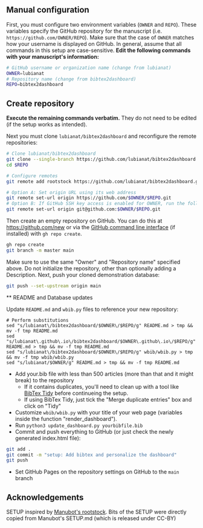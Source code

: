 
## Manual configuration


First, you must configure two environment variables (`OWNER` and `REPO`).
These variables specify the GitHub repository for the manuscript (i.e. `https://github.com/OWNER/REPO`).
Make sure that the case of `OWNER` matches how your username is displayed on GitHub.
In general, assume that all commands in this setup are case-sensitive.
**Edit the following commands with your manuscript's information:**

```sh
# GitHub username or organization name (change from lubianat)
OWNER=lubianat
# Repository name (change from bibtex2dashboard)
REPO=bibtex2dashboard
```
## Create repository

**Execute the remaining commands verbatim.**
They do not need to be edited (if the setup works as intended).

Next you must clone `lubianat/bibtex2dashboard` and reconfigure the remote repositories:

```sh
# Clone lubianat/bibtex2dashboard
git clone --single-branch https://github.com/lubianat/bibtex2dashboard.git $REPO
cd $REPO

# Configure remotes
git remote add rootstock https://github.com/lubianat/bibtex2dashboard.git

# Option A: Set origin URL using its web address
git remote set-url origin https://github.com/$OWNER/$REPO.git
# Option B: If GitHub SSH key access is enabled for OWNER, run the following command instead
git remote set-url origin git@github.com:$OWNER/$REPO.git
```

Then create an empty repository on GitHub. 
You can do this at <https://github.com/new> or via the [GitHub command line interface](https://github.com/cli/cli) (if installed) with `gh repo create`.

```sh
gh repo create
git branch -m master main
```

Make sure to use the same "Owner" and "Repository name" specified above.
Do not initialize the repository, other than optionally adding a Description.
Next, push your cloned demonstration database:

```sh
git push --set-upstream origin main
```
** README and Database updates

Update `README.md`  and `wbib.py` files to reference your new repository:

```shell
# Perform substitutions
sed "s/lubianat\/bibtex2dashboard/$OWNER\/$REPO/g" README.md > tmp && mv -f tmp README.md
sed "s/lubianat\.github\.io\/bibtex2dashboard/$OWNER\.github\.io\/$REPO/g" README.md > tmp && mv -f tmp README.md
sed "s/lubianat\/bibtex2dashboard/$OWNER\/$REPO/g" wbib/wbib.py > tmp && mv -f tmp wbib/wbib.py
sed "s/lubianat/$OWNER/g" README.md > tmp && mv -f tmp README.md
```

- Add your.bib file with less than 500 articles (more than that and it might break) to the repository 
  - If it contains duplicates, you'll need to clean up with a tool like [BibTex Tidy](https://flamingtempura.github.io/bibtex-tidy/) before continueing the setup.
  - If using BibTex Tidy, just tick the "Merge duplicate entries" box and click on "Tidy"
- Customize `wbib/wbib.py` with your title of your web page (variables inside the function "render_dashboard").
- Run `python3 update_dashboard.py yourbibfile.bib`
- Commit and push everything to GitHub (or just check the newly generated index.html file):
```sh
git add .
git commit -m "setup: Add bibtex and personalize the dashboard"
git push
```
- Set GitHub Pages on the repository settings on GitHub to the `main` branch 

## Acknowledgements

SETUP inspired by [Manubot's rootstock](https://github.com/manubot/rootstock/edit/main/SETUP.md). 
Bits of the SETUP were directly copied from Manubot's SETUP.md (which is released under CC-BY)
